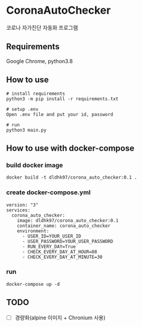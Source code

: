 # CoronaAutoChecker
코로나 자가진단 자동화 프로그램

## Requirements
Google Chrome, python3.8

## How to use
```
# install requirements
python3 -m pip install -r requirements.txt

# setup .env
Open .env file and put your id, password

# run
python3 main.py
```

## How to use with docker-compose

### build docker image
```
docker build -t dldhk97/corona_auto_checker:0.1 .
```

### create docker-compose.yml
```
version: "3"
services:
  corona_auto_checker:
    image: dldhk97/corona_auto_checker:0.1
    container_name: corona_auto_checker
    environment:
      - USER_ID=YOUR_USER_ID
      - USER_PASSWORD=YOUR_USER_PASSWORD
      - RUN_EVERY_DAY=True
      - CHECK_EVERY_DAY_AT_HOUR=08
      - CHECK_EVERY_DAY_AT_MINUTE=30
```

### run
```
docker-compose up -d
```

## TODO
- [ ] 경량화(alpine 이미지 + Chronium 사용)
